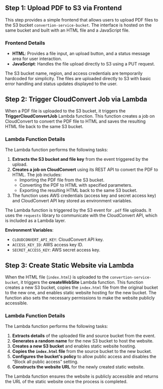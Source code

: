 ## Step 1: Upload PDF to S3 via Frontend

This step provides a simple frontend that allows users to upload PDF files to the S3 bucket `convertion-service-bucket`. The interface is hosted on the same bucket and built with an HTML file and a JavaScript file.

### Frontend Details
- **HTML**: Provides a file input, an upload button, and a status message area for user interaction.
- **JavaScript**: Handles the file upload directly to S3 using a PUT request.

The S3 bucket name, region, and access credentials are temporarily hardcoded for simplicity. The files are uploaded directly to S3 with basic error handling and status updates displayed to the user.


## Step 2: Trigger CloudConvert Job via Lambda

When a PDF file is uploaded to the S3 bucket, it triggers the **TriggerCloudConvertJob** Lambda function. This function creates a job on CloudConvert to convert the PDF file to HTML and saves the resulting HTML file back to the same S3 bucket.

### Lambda Function Details

The Lambda function performs the following tasks:
1. **Extracts the S3 bucket and file key** from the event triggered by the upload.
2. **Creates a job on CloudConvert** using its REST API to convert the PDF to HTML. The job includes:
   - Importing the PDF file from the S3 bucket.
   - Converting the PDF to HTML with specified parameters.
   - Exporting the resulting HTML back to the same S3 bucket.
3. The function uses AWS credentials (access key and secret access key) and CloudConvert API key stored as environment variables.

The Lambda function is triggered by the S3 event for `.pdf` file uploads. It uses the `requests` library to communicate with the CloudConvert API, which is included as a Lambda layer.

**Environment Variables**:
- `CLOUDCONVERT_API_KEY`: CloudConvert API key.
- `ACCESS_KEY_ID`: AWS access key ID.
- `SECRET_ACCESS_KEY`: AWS secret access key.


## Step 3: Create Static Website via Lambda

When the HTML file (`index.html`) is uploaded to the `convertion-service-bucket`, it triggers the **createWebSite** Lambda function. This function creates a new S3 bucket, copies the `index.html` file from the original bucket to the new one, and enables static website hosting for the new bucket. The function also sets the necessary permissions to make the website publicly accessible.

### Lambda Function Details

The Lambda function performs the following tasks:
1. **Extracts details** of the uploaded file and source bucket from the event.
2. **Generates a random name** for the new S3 bucket to host the website.
3. **Creates a new S3 bucket** and enables static website hosting.
4. **Copies the `index.html` file** from the source bucket to the new bucket.
5. **Configures the bucket's policy** to allow public access and disables the "Block all public access" setting.
6. **Constructs the website URL** for the newly created static website.

The Lambda function ensures the website is publicly accessible and returns the URL of the static website once the process is completed.

